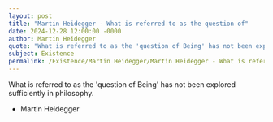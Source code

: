 ```yaml
---
layout: post
title: "Martin Heidegger - What is referred to as the question of"
date: 2024-12-28 12:00:00 -0000
author: Martin Heidegger
quote: "What is referred to as the 'question of Being' has not been explored sufficiently in philosophy."
subject: Existence
permalink: /Existence/Martin Heidegger/Martin Heidegger - What is referred to as the question of
---
```


What is referred to as the 'question of Being' has not been explored sufficiently in philosophy.

- Martin Heidegger
